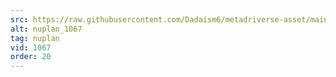 ```yaml
---
src: https://raw.githubusercontent.com/Dadaism6/metadriverse-asset/main/script-nuplan-output-newcompressed/nuplan_1067.mp4
alt: nuplan_1067
tag: nuplan
vid: 1067
order: 20
---
```

